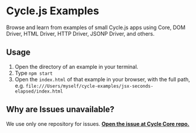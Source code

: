 # Cycle.js Examples

Browse and learn from examples of small Cycle.js apps using Core, DOM Driver, HTML Driver, HTTP Driver, JSONP Driver, and others.

## Usage

1.  Open the directory of an example in your terminal.
2.  Type `npm start`
3.  Open the `index.html` of that example in your browser, with the full path, e.g. `file:///Users/myself/cycle-examples/jsx-seconds-elapsed/index.html`

## Why are Issues unavailable?

We use only one repository for issues. [**Open the issue at Cycle Core repo.**](https://github.com/cyclejs/core/issues)

